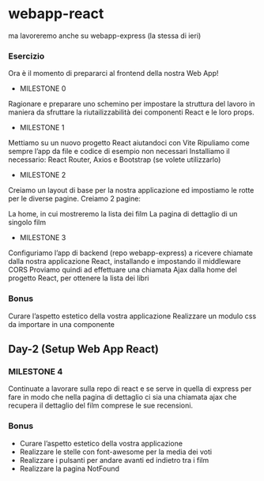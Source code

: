 # webapp-react

ma lavoreremo anche su webapp-express (la stessa di ieri)

### Esercizio

Ora è il momento di prepararci al frontend della nostra Web App!

- MILESTONE 0

Ragionare e preparare uno schemino per impostare la struttura del lavoro in maniera da sfruttare la riutailizzabilità dei componenti React e le loro props.

- MILESTONE 1

Mettiamo su un nuovo progetto React aiutandoci con Vite
Ripuliamo come sempre l’app da file e codice di esempio non necessari
Installiamo il necessario: React Router, Axios e Bootstrap (se volete utilizzarlo)

- MILESTONE 2

Creiamo un layout di base per la nostra applicazione ed impostiamo le rotte per le diverse pagine.
Creiamo 2 pagine:

La home, in cui mostreremo la lista dei film
La pagina di dettaglio di un singolo film

- MILESTONE 3

Configuriamo l’app di backend (repo webapp-express) a ricevere chiamate dalla nostra applicazione React, installando e impostando il middleware CORS
Proviamo quindi ad effettuare una chiamata Ajax dalla home del progetto React, per ottenere la lista dei libri

### Bonus

Curare l’aspetto estetico della vostra applicazione
Realizzare un modulo css da importare in una componente

## Day-2 (Setup Web App React)

### MILESTONE 4

Continuate a lavorare sulla repo di react e se serve in quella di express per fare in modo che nella pagina di dettaglio ci sia una chiamata ajax che recupera il dettaglio del film comprese le sue recensioni.

### Bonus

- Curare l’aspetto estetico della vostra applicazione
- Realizzare le stelle con font-awesome per la media dei voti
- Realizzare i pulsanti per andare avanti ed indietro tra i film
- Realizzare la pagina NotFound
